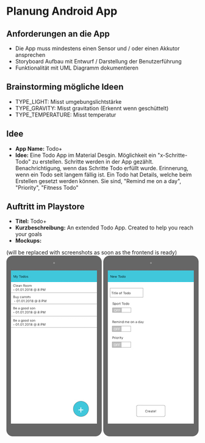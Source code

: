 # Planung Android App
## Anforderungen an die App
- Die App muss mindestens einen Sensor und / oder einen Akkutor ansprechen
- Storyboard Aufbau mit Entwurf / Darstellung der Benutzerführung
- Funktionalität mit UML Diagramm dokumentieren

## Brainstorming mögliche Ideen
- TYPE_LIGHT: Misst umgebungslichtstärke
- TYPE_GRAVITY: Misst gravitation (Erkennt wenn geschüttelt)
- TYPE_TEMPERATURE: Misst temperatur

## Idee
- __App Name:__ Todo+
- __Idee:__ Eine Todo App im Material Desgin.
Möglichkeit ein "x-Schritte-Todo" zu erstellen.
Schritte werden in der App gezählt.
Benachrichtigung, wenn das Schritte Todo erfüllt wurde.
Erinnerung, wenn ein Todo seit langem fällig ist.
Ein Todo hat Details, welche beim Erstellen gesetzt werden können.
Sie sind, "Remind me on a day", "Priority", "Fitness Todo"

## Auftritt im Playstore
- __Titel:__ Todo+
- __Kurzbeschreibung:__ An extended Todo App. Created to help you reach your goals
- __Mockups:__

(will be replaced with screenshots as soon as the frontend is ready)
![startpage](00-Home.jpg)
![create new entry dialog](01-Page.jpg)

